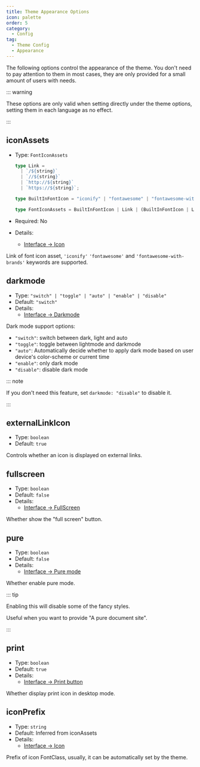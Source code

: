 ```yaml
---
title: Theme Appearance Options
icon: palette
order: 5
category:
  - Config
tag:
  - Theme Config
  - Appearance
---
```


The following options control the appearance of the theme. You don't need to pay attention to them in most cases, they are only provided for a small amount of users with needs.

<!-- more -->

::: warning

These options are only valid when setting directly under the theme options, setting them in each language as no effect.

:::

## iconAssets <Badge text="Root only" type="warning" />

- Type: `FontIconAssets`

  ```ts
  type Link =
    | `/${string}`
    | `//${string}`
    | `http://${string}`
    | `https://${string}`;

  type BuiltInFontIcon = "iconify" | "fontawesome" | "fontawesome-with-brands";

  type FontIconAssets = BuiltInFontIcon | Link | (BuiltInFontIcon | Link)[];
  ```

- Required: No
- Details:
  - [Interface → Icon](../../guide/interface/icon.md)

Link of font icon asset, `'iconify'` `'fontawesome'` and `'fontawesome-with-brands'` keywords are supported.

## darkmode <Badge text="Enabled by default" /> <Badge text="Root only" type="warning" />

- Type: `"switch" | "toggle" | "auto" | "enable" | "disable"`
- Default: `"switch"`
- Details:
  - [Interface → Darkmode](../../guide/interface/darkmode.md)

Dark mode support options:

- `"switch"`: switch between dark, light and auto
- `"toggle"`: toggle between lightmode and darkmode
- `"auto"`: Automatically decide whether to apply dark mode based on user device's color-scheme or current time
- `"enable"`: only dark mode
- `"disable"`: disable dark mode

::: note

If you don't need this feature, set `darkmode: "disable"` to disable it.

:::

## externalLinkIcon <Badge text="enabled by default" />

- Type: `boolean`
- Default: `true`

Controls whether an icon is displayed on external links.

## fullscreen <Badge text="Root only" type="warning" />

- Type: `boolean`
- Default: `false`
- Details:
  - [Interface → FullScreen](../../guide/interface/others.md#fullscreen-button)

Whether show the "full screen" button.

## pure <Badge text="Root only" type="warning" />

- Type: `boolean`
- Default: `false`
- Details:
  - [Interface → Pure mode](../../guide/interface/others.md#pure-mode)

Whether enable pure mode.

::: tip

Enabling this will disable some of the fancy styles.

Useful when you want to provide "A pure document site".

:::

## print <Badge text="Root only" type="warning" />

- Type: `boolean`
- Default: `true`
- Details:
  - [Interface → Print button](../../guide/interface/others.md#print-button)

Whether display print icon in desktop mode.

## iconPrefix <Badge text="Root only" type="warning" />

- Type: `string`
- Default: Inferred from iconAssets
- Details:
  - [Interface → Icon](../../guide/interface/icon.md)

Prefix of icon FontClass, usually, it can be automatically set by the theme.
